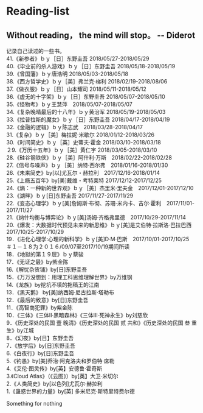 # Reading-list
## Without reading， the mind will stop。 -- Diderot
记录自己读过的一些书。</br>
41.《新参者》ｂｙ［日］东野圭吾 2018/05/27-2018/05/29</br>
40.《毕业前的杀人游戏》ｂｙ［日］东野圭吾 2018/05/18-2018/05/19</br>
39.《曾国藩》ｂｙ唐浩明 2018/05/03-2018/05/18</br>
38.《西方哲学史》ｂｙ［美］弗兰克·梯利 2018/02/19-2018/08/06</br>
37.《做衣服》ｂｙ［日］山本耀司 2018/05/11-2018/05/12</br>
36.《虚无的十字架》ｂｙ［日］东野圭吾 2018/05/07-2018/05/10</br>
35.《怪物考》ｂｙ王慧萍　2018/05/07-2018/05/07<br>
34.《复杂晚晴最后的十八年》ｂｙ黄治军 2018/05/19-2018/05/03</br>
33.《拉普拉斯的魔女》ｂｙ［日］东野圭吾 2018/04/17-2018/04/19</br>
32.《金融的逻辑》ｂｙ陈志武　2018/03/28-2018/04/17<br>
31.《复杂》ｂｙ［美］梅拉妮·米歇尔 2018/01/12-2018/03/26</br>
30.《时间简史》ｂｙ［英］史蒂夫·霍金 2018/03/10-2018/03/18</br>
２9.《万历十五年》ｂｙ［美］黄仁宇 2018/03/05-2018/03/10</br>
28.《硅谷钢铁侠》ｂｙ［美］阿什利·万斯　2018/02/22-2018/02/28</br>
27.《信号与噪声》ｂｙ［美］纳特·西尔弗　2018/01/16-2018/01/30</br>
26.《未来简史》by[以]尤瓦尔・赫拉利　2017/12/16-2018/01/14</br>
25.《上瘾五百年》by[美]戴维・考特莱特  2017/12/12-2017/12/25</br>
24.《熵：一种新的世界观》ｂｙ［美］杰里米·里夫金　2017/12/01-2017/12/10</br>
23.《湖畔》ｂｙ[日]东野圭吾 2017/11/27-2017/11/29</br>
22.《变态心理学》ｂｙ[美]詹姆斯·布彻、苏珊·米内卡、吉尔·霍利　2017/11/01-2017/11/27</br>
21.《纳什均衡与博弈论》ｂｙ[美]汤姆·齐格弗里德　2017/10/29-2017/11/14</br>
20.《爆发：大数据时代预见未来的新思维》ｂｙ[美]是艾伯特·拉斯洛·巴拉巴西　2017/10/25-2017/10/29</br>
19．《进化心理学:心理的新科学》ｂｙ[美]D·M·巴斯　2017/10/01-2017/10/25</br>
＃１－１８为２０１６/09/07至2017/10/19期间所读</br>
18．《地狱的第１９层》ｂｙ蔡骏</br>
17．《无证之最》by紫金陈</br>
16.《解忧杂货铺》by[日]东野圭吾</br>
15．《万万没想到：用理工科思维理解世界》by万维钢</br>
14.《龙族》by挖坑不填的拖稿王的江南</br>
13．《黑天鹅》 by[美]纳西姆·尼古拉斯·塔勒布</br>
12．《最后的致意》by[日]东野圭吾</br>
11．《高智商犯罪》by紫金陈</br>
10．《三体》《三体Ⅱ·黑暗森林》《三体Ⅲ·死神永生》by刘慈欣</br>
9．《历史深处的民国 壹 晚清》《历史深处的民国 贰 共和》《历史深处的民国 叁 重生》by江城</br>
8．《幻夜》by[日】东野圭吾</br>
7．《放学后》by[日]东野圭吾</br>
6.《白夜行》by[日]东野圭吾</br>
5.《钓愚》by[美]乔治·阿克洛夫和罗伯特·席勒</br>
4.《艾伦·图灵传》by[英】安德鲁·霍奇斯</br>
3.《Cloud Atlas》（《云图》）by[英】大卫·米切尔</br>
2.《人类简史》by[以色列]尤瓦尔·赫拉利</br>
1.《蛊惑世界的力量》by[英] 多米尼克·斯特里特费尔德</br>

Something for nothing
